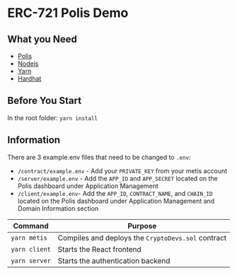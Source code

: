 # ERC-721 Polis Demo

## What you Need

-   [Polis](https://polis.metis.io/)
-   [Nodejs](https://nodejs.org/en/)
-   [Yarn](https://yarnpkg.com/getting-started/install/)
-   [Hardhat](https://hardhat.org/)

## Before You Start

In the root folder: `yarn install`

## Information

There are 3 example.env files that need to be changed to `.env`:

-   `/contract/example.env` - Add your `PRIVATE_KEY` from your metis account
-   `/server/example.env` - Add the `APP_ID` and `APP_SECRET` located on the Polis dashboard under Application Management
-   `/client/example.env`- Add the `APP_ID`, `CONTRACT_NAME`, and `CHAIN_ID` located on the Polis dashboard under Application Management and Domain Information section

| Command       | Purpose                                            |
| ------------- | -------------------------------------------------- |
| `yarn metis`  | Compiles and deploys the `CryptoDevs.sol` contract |
| `yarn client` | Starts the React frontend                          |
| `yarn server` | Starts the authentication backend                  |
